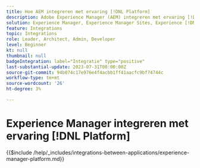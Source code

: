 ```yaml
---
title: Hoe AEM integreren met ervaring [!DNL Platform]
description: Adobe Experience Manager (AEM) integreren met ervaring [!DNL Platform] om de waarde van uw gegevens te maximaliseren.
solution: Experience Manager, Experience Manager Sites, Experience [!DNL Platform]
feature: Integrations
topic: Integrations
role: Leader, Architect, Admin, Developer
level: Beginner
kt: null
thumbnail: null
badgeIntegration: label="Integratie" type="positive"
last-substantial-update: 2023-07-31T00:00:00Z
source-git-commit: 94b074c17e976e4f4acbb1ff41aacfc9bf74744c
workflow-type: tm+mt
source-wordcount: '26'
ht-degree: 3%

---
```



# Experience Manager integreren met ervaring [!DNL Platform]

{{$include /help/_includes/integrations-between-applications/experience-manager-platform.md}}
